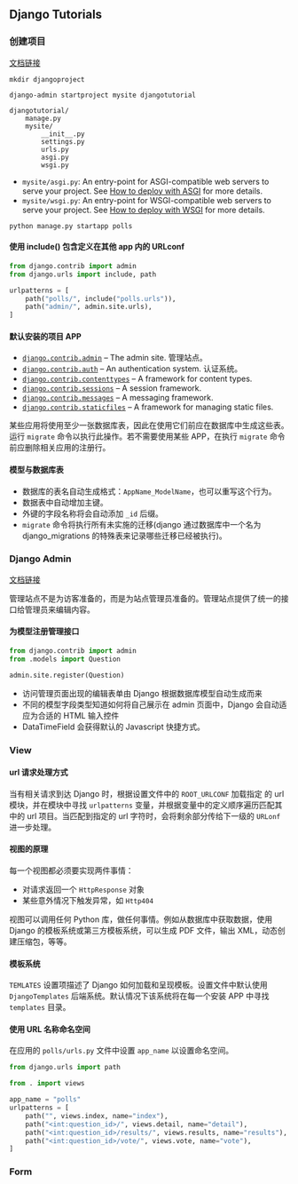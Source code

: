 ## Django Tutorials

### 创建项目

[文档链接](https://docs.djangoproject.com/en/5.1/intro/tutorial01/)

```shell
mkdir djangoproject
```

```shell
django-admin startproject mysite djangotutorial
```

``````
djangotutorial/
    manage.py
    mysite/
        __init__.py
        settings.py
        urls.py
        asgi.py
        wsgi.py
``````

- `mysite/asgi.py`: An entry-point for ASGI-compatible web servers to serve your project. See [How to deploy with ASGI](https://docs.djangoproject.com/en/5.1/howto/deployment/asgi/) for more details.
- `mysite/wsgi.py`: An entry-point for WSGI-compatible web servers to serve your project. See [How to deploy with WSGI](https://docs.djangoproject.com/en/5.1/howto/deployment/wsgi/) for more details.

```shel
python manage.py startapp polls
```

#### 使用 include() 包含定义在其他 app 内的 URLconf

``` python
from django.contrib import admin
from django.urls import include, path

urlpatterns = [
    path("polls/", include("polls.urls")),
    path("admin/", admin.site.urls),
]
```

#### 默认安装的项目 APP 

- [`django.contrib.admin`](https://docs.djangoproject.com/en/5.1/ref/contrib/admin/#module-django.contrib.admin) – The admin site. 管理站点。
- [`django.contrib.auth`](https://docs.djangoproject.com/en/5.1/topics/auth/#module-django.contrib.auth) – An authentication system. 认证系统。
- [`django.contrib.contenttypes`](https://docs.djangoproject.com/en/5.1/ref/contrib/contenttypes/#module-django.contrib.contenttypes) – A framework for content types.  
- [`django.contrib.sessions`](https://docs.djangoproject.com/en/5.1/topics/http/sessions/#module-django.contrib.sessions) – A session framework. 
- [`django.contrib.messages`](https://docs.djangoproject.com/en/5.1/ref/contrib/messages/#module-django.contrib.messages) – A messaging framework. 
- [`django.contrib.staticfiles`](https://docs.djangoproject.com/en/5.1/ref/contrib/staticfiles/#module-django.contrib.staticfiles) – A framework for managing static files.

某些应用将使用至少一张数据库表，因此在使用它们前应在数据库中生成这些表。运行 `migrate` 命令以执行此操作。若不需要使用某些 APP，在执行 `migrate` 命令前应删除相关应用的注册行。

#### 模型与数据库表

- 数据库的表名自动生成格式：`AppName_ModelName`，也可以重写这个行为。
- 数据表中自动增加主键。
- 外键的字段名称将会自动添加 `_id` 后缀。
- `migrate` 命令将执行所有未实施的迁移(django 通过数据库中一个名为 django_migrations 的特殊表来记录哪些迁移已经被执行)。

### Django Admin

[文档链接](https://docs.djangoproject.com/en/5.1/intro/tutorial02/#introducing-the-django-admin)

管理站点不是为访客准备的，而是为站点管理员准备的。管理站点提供了统一的接口给管理员来编辑内容。

#### 为模型注册管理接口

```python
from django.contrib import admin
from .models import Question

admin.site.register(Question)
```

- 访问管理页面出现的编辑表单由 Django 根据数据库模型自动生成而来
- 不同的模型字段类型知道如何将自己展示在 admin 页面中，Django 会自动适应为合适的 HTML 输入控件
- DataTimeField 会获得默认的 Javascript 快捷方式。

### View

#### url 请求处理方式

当有相关请求到达 Django 时，根据设置文件中的 `ROOT_URLCONF` 加载指定 的 url 模块，并在模块中寻找 `urlpatterns` 变量，并根据变量中的定义顺序遍历匹配其中的 url 项目。当匹配到指定的 url 字符时，会将剩余部分传给下一级的 `URLonf` 进一步处理。

#### 视图的原理

每一个视图都必须要实现两件事情：

- 对请求返回一个 `HttpResponse` 对象
- 某些意外情况下触发异常，如 `Http404`

视图可以调用任何  Python 库，做任何事情。例如从数据库中获取数据，使用 Django 的模板系统或第三方模板系统，可以生成 PDF 文件，输出 XML，动态创建压缩包，等等。

#### 模板系统

`TEMLATES` 设置项描述了 Django 如何加载和呈现模板。设置文件中默认使用 `DjangoTemplates` 后端系统。默认情况下该系统将在每一个安装 APP 中寻找 `templates` 目录。

#### 使用 URL 名称命名空间

在应用的 `polls/urls.py` 文件中设置 `app_name` 以设置命名空间。

```python
from django.urls import path

from . import views

app_name = "polls"
urlpatterns = [
    path("", views.index, name="index"),
    path("<int:question_id>/", views.detail, name="detail"),
    path("<int:question_id>/results/", views.results, name="results"),
    path("<int:question_id>/vote/", views.vote, name="vote"),
]
```

### Form

